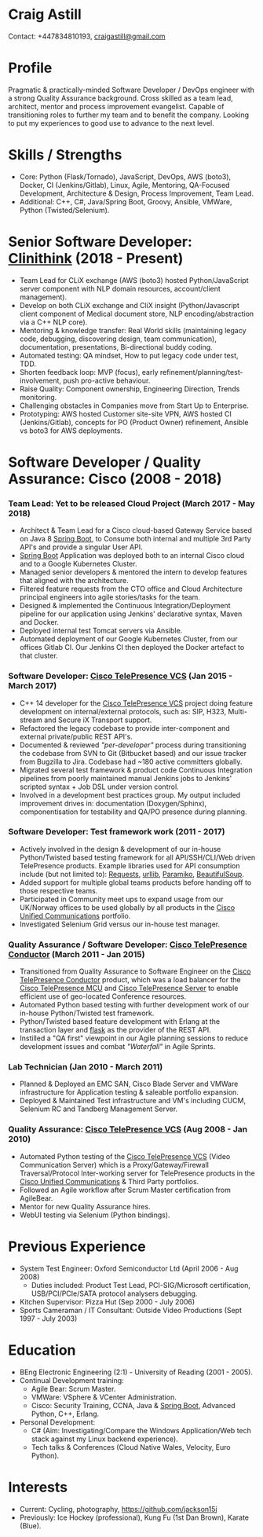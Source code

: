 Craig Astill
============

Contact: +447834810193, craigastill@gmail.com

Profile
=======

Pragmatic & practically-minded Software Developer / DevOps engineer with a
strong Quality Assurance background. Cross skilled as a team lead, architect,
mentor and process improvement evangelist. Capable of transitioning roles to
further my team and to benefit the company. Looking to put my experiences to
good use to advance to the next level.

Skills / Strengths
==================

* Core: Python (Flask/Tornado), JavaScript, DevOps, AWS (boto3), Docker, CI
  (Jenkins/Gitlab), Linux, Agile, Mentoring, QA-Focused Development,
  Architecture & Design, Process Improvement, Team Lead.
* Additional: C++, C#, Java/Spring Boot, Groovy, Ansible, VMWare,
  Python (Twisted/Selenium).

Senior Software Developer: [Clinithink] (2018 - Present)
======================================================

* Team Lead for CLiX exchange (AWS (boto3) hosted Python/JavaScript server
  component with NLP domain resources, account/client management).
* Develop on both CLiX exchange and CliX insight (Python/Javascript client
  component of Medical document store, NLP encoding/abstraction via a C++ NLP
  core).
* Mentoring & knowledge transfer: Real World skills (maintaining legacy code,
  debugging, discovering design, team communication), documentation,
  presentations, Bi-directional buddy coding.
* Automated testing: QA mindset, How to put legacy code under test, TDD.
* Shorten feedback loop: MVP (focus), early
  refinement/planning/test-involvement, push pro-active behaviour.
* Raise Quality: Component ownership, Engineering Direction, Trends monitoring.
* Challenging obstacles in Companies move from Start Up to Enterprise.
* Prototyping: AWS hosted Customer site-site VPN, AWS hosted CI
  (Jenkins/Gitlab), concepts for PO (Product Owner) refinement, Ansible vs
  boto3 for AWS deployments.

Software Developer / Quality Assurance: Cisco (2008 - 2018)
===========================================================

### Team Lead: Yet to be released Cloud Project (March 2017 - May 2018)

* Architect & Team Lead for a Cisco cloud-based Gateway Service based on Java 8
  [Spring Boot], to Consume both internal and multiple 3rd Party API's and
  provide a singular User API.
* [Spring Boot] Application was deployed both to an internal Cisco cloud and to
  a Google Kubernetes Cluster.
* Managed senior developers & mentored the intern to develop features that
  aligned with the architecture.
* Filtered feature requests from the CTO office and Cloud Architecture
  principal engineers into agile stories/tasks for the team.
* Designed & implemented the Continuous Integration/Deployment pipeline for our
  application using Jenkins' declarative syntax, Maven and Docker.
* Deployed internal test Tomcat servers via Ansible.
* Automated deployment of our Google Kubernetes Cluster, from our offices
  Gitlab CI. Our Jenkins CI then deployed the Docker artefact to that cluster.

### Software Developer: [Cisco TelePresence VCS] (Jan 2015 - March 2017)

* C++ 14 developer for the [Cisco TelePresence VCS] project doing feature
  development on internal/external protocols, such as: SIP, H323, Multi-stream
  and Secure iX Transport support.
* Refactored the legacy codebase to provide inter-component and external
  private/public REST API's.
* Documented & reviewed _"per-developer"_ process during transitioning the
  codebase from SVN to Git (Bitbucket based) and our issue tracker from
  Bugzilla to Jira. Codebase had ~180 active committers globally.
* Migrated several test framework & product code Continuous Integration
  pipelines from poorly maintained manual Jenkins jobs to Jenkins' scripted
  syntax + Job DSL under version control.
* Involved in a development best practices group. My output included
  improvement drives in: documentation (Doxygen/Sphinx), componentisation for
  testability and QA/PO presence during planning.

### Software Developer: Test framework work (2011 - 2017)

* Actively involved in the design & development of our in-house Python/Twisted
  based testing framework for all API/SSH/CLI/Web driven TelePresence
  products. Example libraries used for API consumption include (but not limited
  to): [Requests], [urllib], [Paramiko], [BeautifulSoup].
* Added support for multiple global teams products before handing off to those
  respective teams.
* Participated in Community meet ups to expand usage from our UK/Norway offices
  to be used globally by all products in the [Cisco Unified Communications]
  portfolio.
* Investigated Selenium Grid versus our in-house test manager.

### Quality Assurance / Software Developer: [Cisco TelePresence Conductor] (March 2011 - Jan 2015)

* Transitioned from Quality Assurance to Software Engineer on the
  [Cisco TelePresence Conductor] product, which was a load balancer for the
  [Cisco TelePresence MCU] and [Cisco TelePresence Server] to enable efficient
  use of geo-located Conference resources.
* Automated Python based testing with further development work of our in-house
  Python/Twisted test framework.
* Python/Twisted based feature development with Erlang at the transaction
  layer and [flask] as the provider of the REST API.
* Instilled a "QA first" viewpoint in our Agile planning sessions to reduce
  development issues and combat _"Waterfall"_ in Agile Sprints.

### Lab Technician (Jan 2010 - March 2011)

* Planned & Deployed an EMC SAN, Cisco Blade Server and VMWare infrastructure
  for Application testing & saleable portfolio expansion.
* Deployed & Maintained Test infrastructure and VM's including CUCM, Selenium
  RC and Tandberg Management Server.

### Quality Assurance: [Cisco TelePresence VCS] (Aug 2008 - Jan 2010)

* Automated Python testing of the [Cisco TelePresence VCS] (Video Communication
  Server) which is a Proxy/Gateway/Firewall Traversal/Protocol Inter-working
  server for TelePresence products in the [Cisco Unified Communications] &
  Third Party portfolios.
* Followed an Agile workflow after Scrum Master certification from AgileBear.
* Mentor for new Quality Assurance hires.
* WebUI testing via Selenium (Python bindings).

Previous Experience
===================

* System Test Engineer: Oxford Semiconductor Ltd (April 2006 - Aug 2008)
    * Duties included: Product Test Lead, PCI-SIG/Microsoft certification,
      USB/PCI/PCIe/SATA protocol analysers debugging.
* Kitchen Supervisor: Pizza Hut (Sep 2000 - July 2006)
* Sports Cameraman / IT Consultant: Outside Video Productions (Sept 1997 - July
  2003)

Education
=========

* BEng Electronic Engineering (2:1) - University of Reading (2001 - 2005).
* Continual Development training:
    * Agile Bear: Scrum Master.
    * VMWare: VSphere & VCenter Administration.
    * Cisco: Security Training, CCNA, Java & [Spring Boot], Advanced Python,
      C++, Erlang.
* Personal Development:
    * C# (Aim: Investigating/Compare the Windows Application/Web tech stack
      against my Linux backend experience).
    * Tech talks & Conferences (Cloud Native Wales, Velocity, Euro Python).

Interests
=========

* Current: Cycling, photography, https://github.com/jackson15j
* Previously: Ice Hockey (professional), Kung Fu (1st Dan Brown), Karate
  (Blue).


[Clinithink]: https://www.clinithink.com

[Cisco TelePresence VCS]: https://www.cisco.com/c/en/us/products/unified-communications/telepresence-video-communication-server-vcs/index.html
[Cisco TelePresence Conductor]: https://www.cisco.com/c/en/us/products/conferencing/telepresence-conductor/index.html
[Cisco TelePresence MCU]: https://www.cisco.com/c/en/us/products/conferencing/telepresence-mcu-mse-series/index.html
[Cisco TelePresence Server]: https://www.cisco.com/c/en/us/products/conferencing/telepresence-server/index.html
[Cisco Unified Communications]: https://www.cisco.com/c/en/us/products/unified-communications/index.html

[BeautifulSoup]: https://www.crummy.com/software/BeautifulSoup/
[Requests]: http://docs.python-requests.org/en/latest/
[Paramiko]: http://www.paramiko.org
[urllib]: https://docs.python.org/3/library/urllib.html
[flask]: https://github.com/pallets/flask/

[Spring Boot]: http://spring.io/projects/spring-framework
